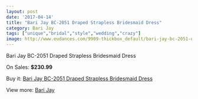 ```yaml
---
layout: post
date: '2017-04-14'
title: "Bari Jay BC-2051 Draped Strapless Bridesmaid Dress"
category: Bari Jay
tags: ["unique","bridal","style","wedding","crazy"]
image: http://www.eudances.com/9909-thickbox_default/bari-jay-bc-2051-draped-strapless-bridesmaid-dress.jpg
---
```

Bari Jay BC-2051 Draped Strapless Bridesmaid Dress

On Sales: **$230.99**
<a href="https://www.eudances.com/en/bari-jay/3259-bari-jay-bc-2051-draped-strapless-bridesmaid-dress.html"><amp-img layout="responsive" width="600" height="600" src="//www.eudances.com/9909-thickbox_default/bari-jay-bc-2051-draped-strapless-bridesmaid-dress.jpg" alt="Bari Jay BC-2051 Draped Strapless Bridesmaid Dress 0" /></a>

Buy it: [Bari Jay BC-2051 Draped Strapless Bridesmaid Dress](https://www.eudances.com/en/bari-jay/3259-bari-jay-bc-2051-draped-strapless-bridesmaid-dress.html "Bari Jay BC-2051 Draped Strapless Bridesmaid Dress")

View more: [Bari Jay](https://www.eudances.com/en/56-bari-jay "Bari Jay")